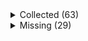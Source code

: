 <details><summary>Collected (63)</summary>
<p>

| Packet |
| --- |
| login |
| custom_payload |
| difficulty |
| abilities |
| held_item_slot |
| declare_recipes |
| tags |
| entity_status |
| declare_commands |
| unlock_recipes |
| position |
| player_info |
| update_view_position |
| update_light |
| map_chunk |
| spawn_entity_living |
| entity_metadata |
| entity_update_attributes |
| spawn_entity |
| entity_velocity |
| world_border |
| update_time |
| spawn_position |
| window_items |
| set_slot |
| update_health |
| experience |
| keep_alive |
| entity_equipment |
| advancements |
| multi_block_change |
| block_change |
| entity_teleport |
| rel_entity_move |
| entity_head_rotation |
| entity_look |
| entity_move_look |
| world_event |
| entity_destroy |
| chat |
| named_entity_spawn |
| tab_complete |
| combat_event |
| respawn |
| game_state_change |
| sound_effect |
| set_cooldown |
| unload_chunk |
| title |
| scoreboard_objective |
| scoreboard_display_objective |
| scoreboard_score |
| named_sound_effect |
| entity_effect |
| remove_entity_effect |
| open_window |
| transaction |
| craft_progress_bar |
| close_window |
| boss_bar |
| spawn_entity_painting |
| collect |
| statistics |

</p>
</details>
<details><summary>Missing (29)</summary>
<p>

| Packet |
| --- |
| spawn_entity_experience_orb |
| animation |
| block_break_animation |
| tile_entity_data |
| block_action |
| face_player |
| nbt_query_response |
| kick_disconnect |
| explosion |
| open_horse_window |
| world_particles |
| map |
| trade_list |
| entity |
| vehicle_move |
| open_book |
| open_sign_entity |
| craft_recipe_response |
| resource_pack_send |
| camera |
| update_view_distance |
| attach_entity |
| set_passengers |
| teams |
| entity_sound_effect |
| stop_sound |
| playerlist_header |
| select_advancement_tab |
| acknowledge_player_digging |

</p>
</details>